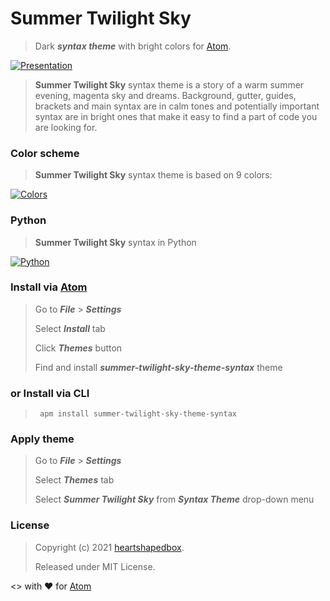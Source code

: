 # Summer Twilight Sky
>Dark **_syntax theme_** with bright colors for [Atom](https://atom.io).

[![Presentation](https://user-images.githubusercontent.com/27690717/164568315-a7d5d4ff-76eb-45fa-9934-935ffe1cd5ab.png)](https://user-images.githubusercontent.com/27690717/164568315-a7d5d4ff-76eb-45fa-9934-935ffe1cd5ab.png)

>**Summer Twilight Sky** syntax theme is a story of a warm summer evening, magenta sky and dreams. Background, gutter, guides, brackets and main syntax are in calm tones and potentially important syntax are in bright ones that make it easy to find a part of code you are looking for.

### Color scheme
>**Summer Twilight Sky** syntax theme is based on 9 colors:

[![Colors](https://user-images.githubusercontent.com/27690717/164568238-240227a3-e7ce-4c08-8dd2-ca3ea8278c66.png)
](https://user-images.githubusercontent.com/27690717/164568238-240227a3-e7ce-4c08-8dd2-ca3ea8278c66.png)

### Python
> **Summer Twilight Sky** syntax in Python

[![Python](https://user-images.githubusercontent.com/27690717/164568359-55cec456-9ad8-4053-a1f2-479f7d303e66.png)](https://user-images.githubusercontent.com/27690717/164568359-55cec456-9ad8-4053-a1f2-479f7d303e66.png)

### Install via [Atom](https://atom.io)
> Go to **_File_** > **_Settings_**
>
> Select **_Install_** tab
>
> Click **_Themes_** button
>
> Find and install **_summer-twilight-sky-theme-syntax_** theme
### or Install via CLI
> <pre><code> apm install summer-twilight-sky-theme-syntax</code></pre>

### Apply theme
> Go to **_File_** > **_Settings_**
>
> Select **_Themes_** tab
>
> Select **_Summer Twilight Sky_** from **_Syntax Theme_** drop-down menu

### License
> Copyright (c) 2021 [heartshapedbox](https://github.com/heartshapedbox).
>
> Released under MIT License.


<> with ❤ for [Atom](https://atom.io)
